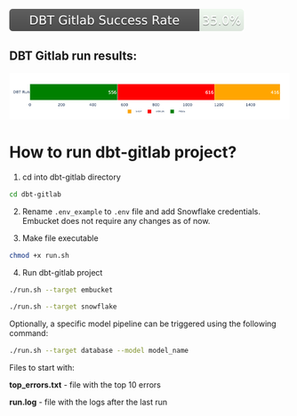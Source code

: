 
![alt text](assets/dbt_success_badge.svg)
## DBT Gitlab run results:
![alt text](assets/dbt_run_status.png)

# How to run dbt-gitlab project?

1. cd into dbt-gitlab directory
```sh
cd dbt-gitlab
```

2. Rename `.env_example`  to `.env` file and add Snowflake credentials. Embucket does not require any changes as of now.

3. Make file executable
```sh
chmod +x run.sh
```

4. Run dbt-gitlab project
```sh
./run.sh --target embucket
```

```sh
./run.sh --target snowflake
```

Optionally, a specific model pipeline can be triggered using the following command:
```sh
./run.sh --target database --model model_name
```


Files to start with:

**top_errors.txt** - file with the top 10 errors

**run.log** - file with the logs after the last run